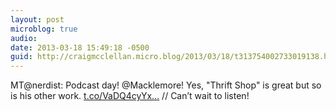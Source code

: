 ```yaml
---
layout: post
microblog: true
audio: 
date: 2013-03-18 15:49:18 -0500
guid: http://craigmcclellan.micro.blog/2013/03/18/t313754002733019138.html
---
```

MT@nerdist: Podcast day! @Macklemore! Yes, "Thrift Shop" is great but so is his other work.  [t.co/VaDQ4cyYx...](http://t.co/VaDQ4cyYxq) // Can’t wait to listen!
